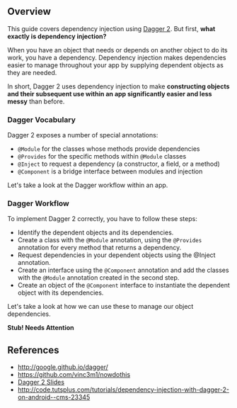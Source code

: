 ## Overview

This guide covers dependency injection using [Dagger 2](http://google.github.io/dagger/). But first, **what exactly is dependency injection?**

When you have an object that needs or depends on another object to do its work, you have a dependency. Dependency injection makes dependencies easier to manage throughout your app by supplying dependent objects as they are needed.

In short, Dagger 2 uses dependency injection to make **constructing objects and their subsequent use within an app significantly easier and less messy** than before.

### Dagger Vocabulary

Dagger 2 exposes a number of special annotations:

* `@Module` for the classes whose methods provide dependencies
* `@Provides` for the specific methods within `@Module` classes
* `@Inject` to request a dependency (a constructor, a field, or a method)
* `@Component` is a bridge interface between modules and injection

Let's take a look at the Dagger workflow within an app.

### Dagger Workflow

To implement Dagger 2 correctly, you have to follow these steps:

* Identify the dependent objects and its dependencies.
* Create a class with the `@Module` annotation, using the `@Provides` annotation for every method that returns a dependency.
* Request dependencies in your dependent objects using the @Inject annotation.
* Create an interface using the `@Component` annotation and add the classes with the `@Module` annotation created in the second step.
* Create an object of the `@Component` interface to instantiate the dependent object with its dependencies.

Let's take a look at how we can use these to manage our object dependencies.

**Stub! Needs Attention**

## References

* <http://google.github.io/dagger/>
* <https://github.com/vinc3m1/nowdothis>
* [Dagger 2 Slides](https://docs.google.com/presentation/d/1bkctcKjbLlpiI0Nj9v0QpCcNIiZBhVsJsJp1dgU5n98/edit#slide=id.p)
* <http://code.tutsplus.com/tutorials/dependency-injection-with-dagger-2-on-android--cms-23345>